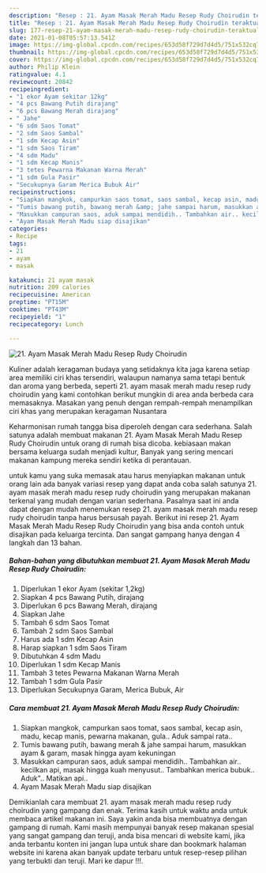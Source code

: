 ```yaml
---
description: "Resep : 21. Ayam Masak Merah Madu Resep Rudy Choirudin teraktual"
title: "Resep : 21. Ayam Masak Merah Madu Resep Rudy Choirudin teraktual"
slug: 177-resep-21-ayam-masak-merah-madu-resep-rudy-choirudin-teraktual
date: 2021-01-08T05:57:13.541Z
image: https://img-global.cpcdn.com/recipes/653d58f729d7d4d5/751x532cq70/21-ayam-masak-merah-madu-resep-rudy-choirudin-foto-resep-utama.jpg
thumbnail: https://img-global.cpcdn.com/recipes/653d58f729d7d4d5/751x532cq70/21-ayam-masak-merah-madu-resep-rudy-choirudin-foto-resep-utama.jpg
cover: https://img-global.cpcdn.com/recipes/653d58f729d7d4d5/751x532cq70/21-ayam-masak-merah-madu-resep-rudy-choirudin-foto-resep-utama.jpg
author: Philip Klein
ratingvalue: 4.1
reviewcount: 20842
recipeingredient:
- "1 ekor Ayam sekitar 12kg"
- "4 pcs Bawang Putih dirajang"
- "6 pcs Bawang Merah dirajang"
- " Jahe"
- "6 sdm Saos Tomat"
- "2 sdm Saos Sambal"
- "1 sdm Kecap Asin"
- "1 sdm Saos Tiram"
- "4 sdm Madu"
- "1 sdm Kecap Manis"
- "3 tetes Pewarna Makanan Warna Merah"
- "1 sdm Gula Pasir"
- "Secukupnya Garam Merica Bubuk Air"
recipeinstructions:
- "Siapkan mangkok, campurkan saos tomat, saos sambal, kecap asin, madu, kecap manis, pewarna makanan, gula.. Aduk sampai rata.."
- "Tumis bawang putih, bawang merah &amp; jahe sampai harum, masukkan ayam &amp; garam, masak hingga ayam kekuningan"
- "Masukkan campuran saos, aduk sampai mendidih.. Tambahkan air.. kecilkan api, masak hingga kuah menyusut.. Tambahkan merica bubuk.. Aduk&#34;.. Matikan api.."
- "Ayam Masak Merah Madu siap disajikan"
categories:
- Recipe
tags:
- 21
- ayam
- masak

katakunci: 21 ayam masak 
nutrition: 209 calories
recipecuisine: American
preptime: "PT15M"
cooktime: "PT43M"
recipeyield: "1"
recipecategory: Lunch

---
```



![21. Ayam Masak Merah Madu Resep Rudy Choirudin](https://img-global.cpcdn.com/recipes/653d58f729d7d4d5/751x532cq70/21-ayam-masak-merah-madu-resep-rudy-choirudin-foto-resep-utama.jpg)

Kuliner adalah keragaman budaya yang setidaknya kita jaga karena setiap area memiliki ciri khas tersendiri, walaupun namanya sama tetapi bentuk dan aroma yang berbeda, seperti 21. ayam masak merah madu resep rudy choirudin yang kami contohkan berikut mungkin di area anda berbeda cara memasaknya. Masakan yang penuh dengan rempah-rempah menampilkan ciri khas yang merupakan keragaman Nusantara

Keharmonisan rumah tangga bisa diperoleh dengan cara sederhana. Salah satunya adalah membuat makanan 21. Ayam Masak Merah Madu Resep Rudy Choirudin untuk orang di rumah bisa dicoba. kebiasaan makan bersama keluarga sudah menjadi kultur, Banyak yang sering mencari makanan kampung mereka sendiri ketika di perantauan.



untuk kamu yang suka memasak atau harus menyiapkan makanan untuk orang lain ada banyak variasi resep yang dapat anda coba salah satunya 21. ayam masak merah madu resep rudy choirudin yang merupakan makanan terkenal yang mudah dengan varian sederhana. Pasalnya saat ini anda dapat dengan mudah menemukan resep 21. ayam masak merah madu resep rudy choirudin tanpa harus bersusah payah.
Berikut ini resep 21. Ayam Masak Merah Madu Resep Rudy Choirudin yang bisa anda contoh untuk disajikan pada keluarga tercinta. Dan sangat gampang hanya dengan 4 langkah dan 13 bahan.


<!--inarticleads1-->

##### Bahan-bahan yang dibutuhkan membuat 21. Ayam Masak Merah Madu Resep Rudy Choirudin:

1. Diperlukan 1 ekor Ayam (sekitar 1,2kg)
1. Siapkan 4 pcs Bawang Putih, dirajang
1. Diperlukan 6 pcs Bawang Merah, dirajang
1. Siapkan  Jahe
1. Tambah 6 sdm Saos Tomat
1. Tambah 2 sdm Saos Sambal
1. Harus ada 1 sdm Kecap Asin
1. Harap siapkan 1 sdm Saos Tiram
1. Dibutuhkan 4 sdm Madu
1. Diperlukan 1 sdm Kecap Manis
1. Tambah 3 tetes Pewarna Makanan Warna Merah
1. Tambah 1 sdm Gula Pasir
1. Diperlukan Secukupnya Garam, Merica Bubuk, Air




<!--inarticleads2-->

##### Cara membuat  21. Ayam Masak Merah Madu Resep Rudy Choirudin:

1. Siapkan mangkok, campurkan saos tomat, saos sambal, kecap asin, madu, kecap manis, pewarna makanan, gula.. Aduk sampai rata..
1. Tumis bawang putih, bawang merah &amp; jahe sampai harum, masukkan ayam &amp; garam, masak hingga ayam kekuningan
1. Masukkan campuran saos, aduk sampai mendidih.. Tambahkan air.. kecilkan api, masak hingga kuah menyusut.. Tambahkan merica bubuk.. Aduk&#34;.. Matikan api..
1. Ayam Masak Merah Madu siap disajikan




Demikianlah cara membuat 21. ayam masak merah madu resep rudy choirudin yang gampang dan enak. Terima kasih untuk waktu anda untuk membaca artikel makanan ini. Saya yakin anda bisa membuatnya dengan gampang di rumah. Kami masih mempunyai banyak resep makanan spesial yang sangat gampang dan teruji, anda bisa mencari di website kami, jika anda terbantu konten ini jangan lupa untuk share dan bookmark halaman website ini karena akan banyak update terbaru untuk resep-resep pilihan yang terbukti dan teruji. Mari ke dapur !!!. 
